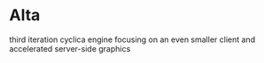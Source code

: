 # Alta
third iteration cyclica engine focusing on an even smaller client and accelerated server-side graphics
